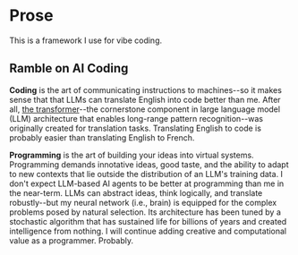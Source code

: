 # Prose

This is a framework I use for vibe coding.

## Ramble on AI Coding

**Coding** is the art of communicating instructions to machines--so it makes sense that that LLMs can translate English into code better than me. After all, [the transformer](https://arxiv.org/pdf/1706.03762)--the cornerstone component in large language model (LLM) architecture that enables long-range pattern recognition--was originally created for translation tasks. Translating English to code is probably easier than translating English to French.

**Programming** is the art of building your ideas into virtual systems. Programming demands innotative ideas, good taste, and the ability to adapt to new contexts that lie outside the distribution of an LLM's training data. I don't expect LLM-based AI agents to be better at programming than me in the near-term. LLMs can abstract ideas, think logically, and translate robustly--but my neural network (i.e., brain) is equipped for the complex problems posed by natural selection. Its architecture has been tuned by a stochastic algorithm that has sustained life for billions of years and created intelligence from nothing. I will continue adding creative and computational value as a programmer. Probably.
